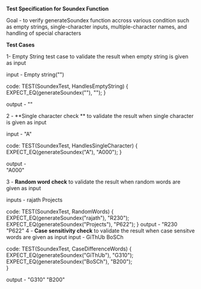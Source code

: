**Test Specification for Soundex Function**

Goal - to verify generateSoundex function accross various condition such as empty strings, single-character inputs, multiple-character names, and handling of special characters

**Test Cases**

1- Empty String test case 
to validate the result when empty string is given as input

input - Empty string("")

code:
TEST(SoundexTest, HandlesEmptyString) {
    EXPECT_EQ(generateSoundex(""), "");
}

output - ""

2 - **Single character check **
to validate the result when single character is given as input

input - "A"

code:
TEST(SoundexTest, HandlesSingleCharacter) {
    EXPECT_EQ(generateSoundex("A"), "A000");
}

output -      
"A000"


3 - **Random word check** 
to validate the result when random words are given as input 

inputs -    rajath
            Projects

code:
TEST(SoundexTest, RandomWords) {
    EXPECT_EQ(generateSoundex("rajath"), "R230");
    EXPECT_EQ(generateSoundex("Projects"), "P622");
}
output - 
"R230
"P622"
4 - **Case sensitivity check** 
to validate the result when case sensitve words are given as input 
input - GiThUb
        BoSCh

code:
TEST(SoundexTest, CaseDifferenceWords) {
    EXPECT_EQ(generateSoundex("GiThUb"), "G310");   
    EXPECT_EQ(generateSoundex("BoSCh"), "B200");   
}

output - "G310"
          "B200"
